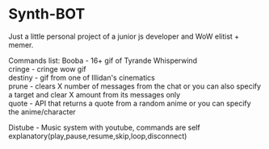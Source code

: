 # Synth-BOT
Just a little personal project of a junior js developer and WoW elitist + memer.

 
Commands list: Booba - 16+ gif of Tyrande Whisperwind  
cringe - cringe wow gif  
destiny - gif from one of Illidan's cinematics  
prune - clears X number of messages from the chat or you can also specify a target and clear X amount from its messages only  
quote - API that returns a quote from a random anime or you can specify the anime/character  

Distube - Music system with youtube, commands are self explanatory(play,pause,resume,skip,loop,disconnect)  
